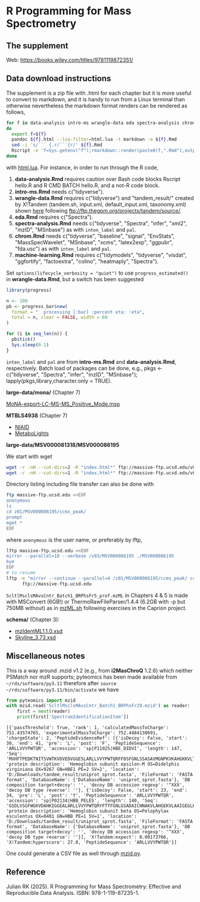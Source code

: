 # R Programming for Mass Spectrometry

## The supplement

Web: <https://books.wiley.com/titles/9781119872351/>

## Data download instructions

The supplement is a zip file with .html for each chapter but it is more useful to convert to markdown, and it is handy to run from a
Linux terminal than otherwise nevertheless the markdown format renders can be rendered as follows,

```bash
for f in data-analysis intro-ms wrangle-data eda spectra-analysis chrom machine-learning
do
  export f=${f}
  pandoc ${f}.html --lua-filter=html.lua -t markdown -o ${f}.Rmd
  sed -i 's/``` {.r/```{r/' ${f}.Rmd
  Rscript -e 'f=Sys.getenv("f");rmarkdown::render(paste0(f,".Rmd"),output_dir="output"))'
done
```

with [html.lua](R-Programming-for-Mass-Spectrometry/html.lua). For instance, in order to run through the R code,

1. **data-analysis.Rmd** requires caution over Bash code blocks Rscript hello.R and R CMD BATCH hello.R, and a not-R code block.
2. **intro-ms.Rmd** needs c("tidyverse").
3. **wrangle-data.Rmd** requires c("tidyverse") and "tandem_result/" created by X!Tandem (tandem.sh, input.xml, default_input.xml, taxonomy.xml) shown [here](https://github.com/jinghuazhao/Omics-analysis/tree/master/docs/R-Programming-for-Mass-Spectrometry) following <ftp://ftp.thegpm.org/projects/tandem/source/>.
4. **eda.Rmd** requires c("Spectra").
5. **spectra-analysis.Rmd** needs c("tidyverse", "Spectra", "infer", "xml2", "mzID", "MSnbase") as with `inten_label` and `pal`.
6. **chrom.Rmd** needs c("tidyverse", "baseline", "signal", "EnvStats", "MassSpecWavelet", "MSnbase", "xcms", "latex2exp", "ggpubr", "fda.usc") as with `inten_label` and `pal`.
7. **machine-learning.Rmd** requires c("tidymodels", "tidyverse", "visdat", "ggfortify", "factoextra", "colino", "heatmaply", "Spectra").

Set `options(lifecycle_verbosity = "quiet")` to use `progress_estimated()` in **wrangle-data.Rmd**, but a switch has been suggested 

```r
library(progress)

n <- 100
pb <- progress_bar$new(
  format = "  processing [:bar] :percent eta: :eta",
  total = n, clear = FALSE, width = 60
)

for (i in seq_len(n)) {
  pb$tick()
  Sys.sleep(0.1)
}
```

`inten_label` and `pal` are from **intro-ms.Rmd** and **data-analysis.Rmd**, respectively. Batch load of packages can be done, e.g., pkgs <- c("tidyverse", "Spectra", "infer", "mzID", "MSnbase"); lapply(pkgs,library,character.only = TRUE).

**large-data/mona/** (Chapter 7)

[MoNA-export-LC-MS-MS_Positive_Mode.msp](https://mona.fiehnlab.ucdavis.edu/rest/downloads/retrieve/873fbe29-4808-46d1-a4a3-a4134ac8c755)

**MTBLS4938** (Chapter 7)

- [NIAID](https://data.niaid.nih.gov/resources?id=mtbls4938)
- [MetaboLights](https://www.ebi.ac.uk/metabolights/MTBLS4938)

**large-data/MSV000081318/MSV000086195**

We start with wget

```bash
wget -r -nH --cut-dirs=2 -R "index.html*" ftp://massive-ftp.ucsd.edu/v01/MSV000081318/
wget -r -nH --cut-dirs=1 -R "index.html*" ftp://massive-ftp.ucsd.edu/v03/MSV000086195/
```

Directory listing including file transfer can also be done with

```bash
ftp massive-ftp.ucsd.edu <<EOF
anonymous
ls
cd z01/MSV000086195/ccms_peak/
prompt
mget *
EOF
```

where `anonymous` is the user name, or preferably by lftp,

```bash
lftp massive-ftp.ucsd.edu <<EOF
mirror --parallel=10 --verbose /v03/MSV000086195 ./MSV000086195
bye
EOF
# to resume
lftp -e "mirror --continue --parallel=4 /z01/MSV000086195/ccms_peak/ ccms_peak/; quit" \
      ftp://massive-ftp.ucsd.edu
```

`ScltlMsclsMAvsCntr_Batch1_BRPhsFr5_prof.mzML` in Chapters 4 & 5 is made with MSConvert (6GB!) or ThermoRawFileParser/1.4.4 (6.2GB with -p but 750MB without) as in [mzML.sh](R-Programming-for-Mass-Spectrometry/mzML.sh) following exercises in the Caprion project.

**schema/** (Chapter 3):

- [mzIdentML1.1.0.xsd](https://raw.githubusercontent.com/HUPO-PSI/mzIdentML/refs/heads/master/schema/mzIdentML1.1.0.xsd)
- [Skyline_3.73.xsd](https://raw.githubusercontent.com/ProteoWizard/pwiz/refs/heads/master/pwiz_tools/Skyline/TestUtil/Schemas/Skyline_3.73.xsd)

## Miscellaneous notes

This is a way around .mzid v1.2 (e.g., from **i2MasChroQ** 1.2.6) which neither PSMatch nor mzR supports; pyteomics has been made available from `~/rds/software/py3.11` therefore after `source ~/rds/software/py3.11/bin/activate` we have

```python
from pyteomics import mzid
with mzid.read('ScltlMsclsMAvsCntr_Batch1_BRPhsFr29.mzid') as reader:
    first = next(reader)
    print(first['SpectrumIdentificationItem'])
```

```
[{'passThreshold': True, 'rank': 1, 'calculatedMassToCharge': 751.43574765, 'experimentalMassToCharge': 752.4484130691, 'chargeState': 2, 'PeptideEvidenceRef': [{'isDecoy': False, 'start': 30, 'end': 41, 'pre': 'L', 'post': 'F', 'PeptideSequence': 'ARLLVVYPWTQR', 'accession': 'sp|P11025|HBE_DIDVI', 'length': 147, 'Seq': 'MVHFTPEDKTNITSVWTKVDVEDVGGESLARLLVVYPWTQRFFDSFGNLSSASAVMGNPKVKAHGKKVLTSFGEGVKNMDNLKGTFAKLSELHCDKLHVDPENFRLLGNVLIIVLASRFGKEFTPEVQASWQKLVSGVSSALGHKYH', 'protein description': 'Hemoglobin subunit epsilon-M OS=Didelphis virginiana OX=9267 GN=HBE1 PE=2 SV=2', 'location': 'D:/Downloads/tandem_result/uniprot_sprot.fasta', 'FileFormat': 'FASTA format', 'DatabaseName': {'DatabaseName': 'uniprot_sprot.fasta'}, 'DB composition target+decoy': '', 'decoy DB accession regexp': '^XXX', 'decoy DB type reverse': ''}, {'isDecoy': False, 'start': 23, 'end': 34, 'pre': 'L', 'post': 'Y', 'PeptideSequence': 'ARLLVVYPWTQR', 'accession': 'sp|P02134|HBB_PELES', 'length': 140, 'Seq': 'GSDLVSGFWGKVDAHKIGGEALARLLVVYPWTQRYFTTFGNLGSADAICHNAKVLAHGEKVLAAIGEGLKHPENLKAHYAKLSEYHSNKLHVDPANFRLLGNVFITVLARHFQHEFTPELQHALEAHFCAVGDALAKAYH', 'protein description': 'Hemoglobin subunit beta OS=Pelophylax esculentus OX=8401 GN=HBB PE=1 SV=1', 'location': 'D:/Downloads/tandem_result/uniprot_sprot.fasta', 'FileFormat': 'FASTA format', 'DatabaseName': {'DatabaseName': 'uniprot_sprot.fasta'}, 'DB composition target+decoy': '', 'decoy DB accession regexp': '^XXX', 'decoy DB type reverse': ''}], 'X!Tandem:expect': 0.00173766, 'X!Tandem:hyperscore': 27.0, 'PeptideSequence': 'ARLLVVYPWTQR'}]
```

One could generate a CSV file as well through [mzid.py](R-Programming-for-Mass-Spectrometry/mzid.py).

## Reference

Julian RK (2025). R Programming for Mass Spectrometry: Effective and Reproducible Data Analysis. ISBN: 978-1-119-87235-1.
